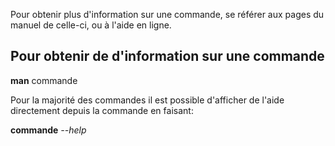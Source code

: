 
Pour obtenir plus d'information sur une commande, se référer aux pages du manuel de celle-ci, ou à l'aide en ligne.

## Pour obtenir de d'information sur une commande

**man** commande

Pour la majorité des commandes il est possible d'afficher de l'aide directement depuis la commande en faisant:

**commande** *--help*
